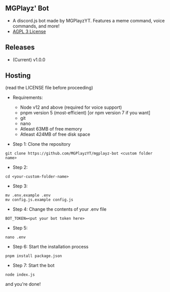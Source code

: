 ## MGPlayz' Bot
* A discord.js bot made by MGPlayzYT. Features a meme command, voice commands, and more!
* [AGPL 3 License](https://raw.githubusercontent.com/MGPlayzYT/mgplayz-bot/main/LICENSE)

## Releases
* (Current) v1.0.0

## Hosting
(read the LICENSE file before proceeding)
* Requirements:
  * Node v12 and above (required for voice support)
  * pnpm version 5 (most-efficient) [or npm version 7 if you want]
  * git
  * nano
  * Atleast 63MB of free memory
  * Atleast 424MB of free disk space
  
* Step 1: Clone the repository
```
git clone https://github.com/MGPlayzYT/mgplayz-bot <custom folder name>
```
* Step 2: 
```
cd <your-custom-folder-name>
```
* Step 3:
```
mv .env.example .env
mv config.js.example config.js
```
* Step 4: Change the contents of your .env file
```
BOT_TOKEN=<put your bot token here>
```
* Step 5: 
```
nano .env
```
* Step 6: Start the installation process
```
pnpm install package.json
```
* Step 7: Start the bot
```
node index.js
```
and you're done!
